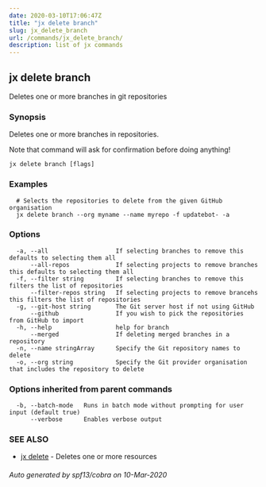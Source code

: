 ```yaml
---
date: 2020-03-10T17:06:47Z
title: "jx delete branch"
slug: jx_delete_branch
url: /commands/jx_delete_branch/
description: list of jx commands
---
```

## jx delete branch

Deletes one or more branches in git repositories

### Synopsis

Deletes one or more branches in repositories. 

Note that command will ask for confirmation before doing anything!

```
jx delete branch [flags]
```

### Examples

```
  # Selects the repositories to delete from the given GitHub organisation
  jx delete branch --org myname --name myrepo -f updatebot- -a
```

### Options

```
  -a, --all                   If selecting branches to remove this defaults to selecting them all
      --all-repos             If selecting projects to remove branches this defaults to selecting them all
  -f, --filter string         If selecting branches to remove this filters the list of repositories
      --filter-repos string   If selecting projects to remove brancehs this filters the list of repositories
  -g, --git-host string       The Git server host if not using GitHub
      --github                If you wish to pick the repositories from GitHub to import
  -h, --help                  help for branch
      --merged                If deleting merged branches in a repository
  -n, --name stringArray      Specify the Git repository names to delete
  -o, --org string            Specify the Git provider organisation that includes the repository to delete
```

### Options inherited from parent commands

```
  -b, --batch-mode   Runs in batch mode without prompting for user input (default true)
      --verbose      Enables verbose output
```

### SEE ALSO

* [jx delete](/commands/jx_delete/)	 - Deletes one or more resources

###### Auto generated by spf13/cobra on 10-Mar-2020
